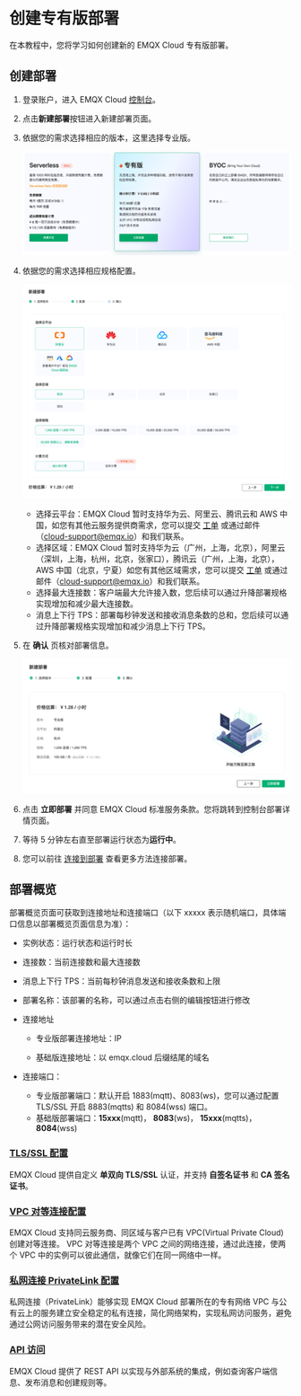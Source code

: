 # 创建专有版部署

在本教程中，您将学习如何创建新的 EMQX Cloud 专有版部署。

## 创建部署

1. 登录账户，进入 EMQX Cloud [控制台](https://cloud.emqx.com/console/)。
2. 点击**新建部署**按钮进入新建部署页面。
3. 依据您的需求选择相应的版本，这里选择专业版。

   ![select_deployment_type](./_assets/select_deployment_type.png)

4. 依据您的需求选择相应规格配置。

   ![select_deployment_spec](./_assets/select_deployment_spec.png)

   - 选择云平台：EMQX Cloud 暂时支持华为云、阿里云、腾讯云和 AWS 中国，如您有其他云服务提供商需求，您可以提交 [工单](../feature/tickets.md) 或通过邮件（cloud-support@emqx.io）和我们联系。
   - 选择区域：EMQX Cloud 暂时支持华为云（广州，上海，北京），阿里云（深圳，上海，杭州，北京，张家口），腾讯云（广州，上海，北京），AWS 中国（北京，宁夏）如您有其他区域需求，您可以提交 [工单](../feature/tickets.md) 或通过邮件（cloud-support@emqx.io）和我们联系。
   - 选择最大连接数：客户端最大允许接入数，您后续可以通过升降部署规格实现增加和减少最大连接数。
   - 消息上下行 TPS：部署每秒钟发送和接收消息条数的总和，您后续可以通过升降部署规格实现增加和减少消息上下行 TPS。

5. 在 **确认** 页核对部署信息。

   ![confirm_page](./_assets/confirm_page.png)

6. 点击 **立即部署** 并同意 EMQX Cloud 标准服务条款。您将跳转到控制台部署详情页面。
7. 等待 5 分钟左右直至部署运行状态为**运行中**。
8. 您可以前往 [连接到部署](../connect_to_deployments/overview.md) 查看更多方法连接部署。

## 部署概览
部署概览页面可获取到连接地址和连接端口（以下 xxxxx 表示随机端口，具体端口信息以部署概览页面信息为准）：

* 实例状态：运行状态和运行时长
* 连接数：当前连接数和最大连接数
* 消息上下行 TPS：当前每秒钟消息发送和接收条数和上限
* 部署名称：该部署的名称，可以通过点击右侧的编辑按钮进行修改

* 连接地址

  * 专业版部署连接地址：IP

  * 基础版连接地址：以 emqx.cloud 后缀结尾的域名

* 连接端口：

  * 专业版部署端口：默认开启 1883(mqtt)、8083(ws)，您可以通过配置 TLS/SSL 开启 8883(mqtts) 和 8084(wss) 端口。
  * 基础版部署端口：**15xxx**(mqtt)， **8083**(ws)， **15xxx**(mqtts)， **8084**(wss)


### [TLS/SSL 配置](./tls_ssl.md)

EMQX Cloud 提供自定义 **单双向 TLS/SSL** 认证，并支持 **自签名证书** 和 **CA 签名证书**。


### [VPC 对等连接配置](./vpc_peering.md)

EMQX Cloud 支持同云服务商、同区域与客户已有 VPC(Virtual Private Cloud) 创建对等连接。 VPC 对等连接是两个 VPC 之间的网络连接，通过此连接，使两个 VPC 中的实例可以彼此通信，就像它们在同一网络中一样。


### [私网连接 PrivateLink 配置](./privatelink.md)
私网连接（PrivateLink）能够实现 EMQX Cloud 部署所在的专有网络 VPC 与公有云上的服务建立安全稳定的私有连接，简化网络架构，实现私网访问服务，避免通过公网访问服务带来的潜在安全风险。


### [API 访问](../api/introduction.md)

EMQX Cloud 提供了 REST API 以实现与外部系统的集成，例如查询客户端信息、发布消息和创建规则等。
